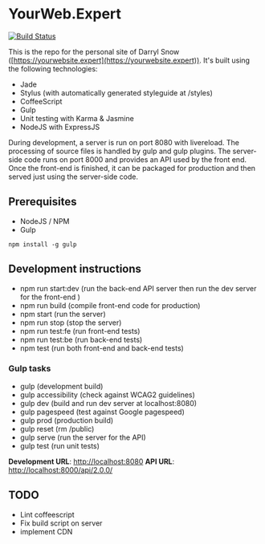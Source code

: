 # YourWeb.Expert

[![Build Status](https://travis-ci.org/darryl-snow/yourweb.expert.svg?branch=master)](https://travis-ci.org/darryl-snow/yourweb.expert)

This is the repo for the personal site of Darryl Snow ([https://yourwebsite.expert](https://yourwebsite.expert)). It's built using the following technologies:

* Jade
* Stylus (with automatically generated styleguide at /styles)
* CoffeeScript
* Gulp
* Unit testing with Karma & Jasmine
* NodeJS with ExpressJS

During development, a server is run on port 8080 with livereload. The processing of source files is handled by gulp and gulp plugins. The server-side code runs on port 8000 and provides an API used by the front end. Once the front-end is finished, it can be packaged for production and then served just using the server-side code.

## Prerequisites

* NodeJS / NPM
* Gulp

```
npm install -g gulp
```

## Development instructions

* npm run start:dev		(run the back-end API server then run the dev server for the front-end )
* npm run build			(compile front-end code for production)
* npm start				(run the server)
* npm run stop			(stop the server)
* npm run test:fe		(run front-end tests)
* npm run test:be		(run back-end tests)
* npm test				(run both front-end and back-end tests)

### Gulp tasks

* gulp                  (development build)
* gulp accessibility    (check against WCAG2 guidelines)
* gulp dev              (build and run dev server at localhost:8080)
* gulp pagespeed        (test against Google pagespeed)
* gulp prod             (production build)
* gulp reset            (rm /public)
* gulp serve			(run the server for the API)
* gulp test             (run unit tests)

**Development URL**: [http://localhost:8080](http://localhost:8080)
**API URL**: [http://localhost:8000/api/2.0.0/](http://localhost:8000/api/2.0.0/)

## TODO

* Lint coffeescript
* Fix build script on server
* implement CDN
